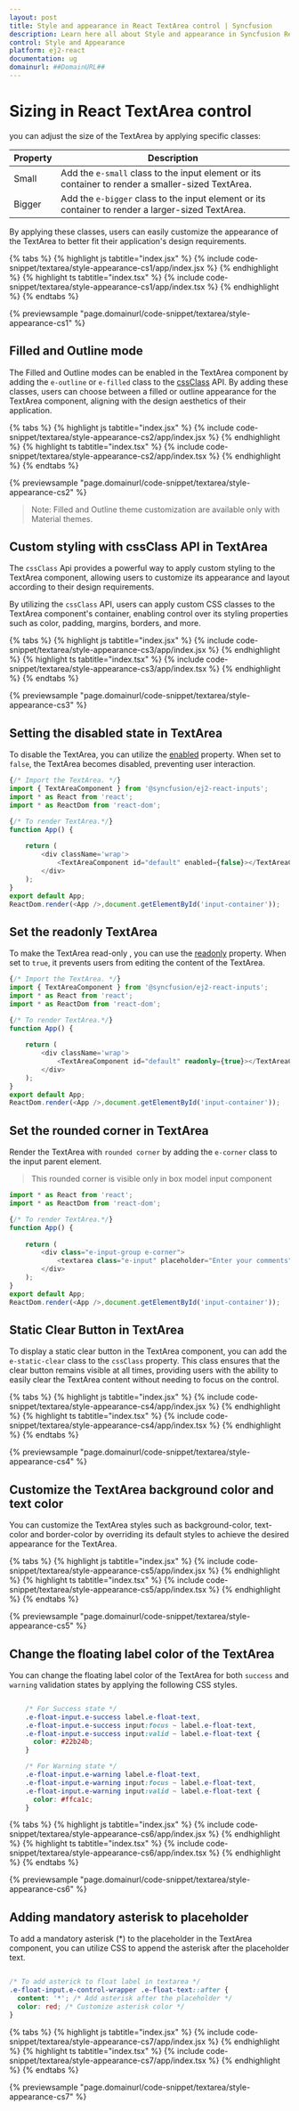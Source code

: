 ```yaml
---
layout: post
title: Style and appearance in React TextArea control | Syncfusion
description: Learn here all about Style and appearance in Syncfusion React TextArea control of Syncfusion Essential JS 2 and more.
control: Style and Appearance
platform: ej2-react
documentation: ug
domainurl: ##DomainURL##
---
```


# Sizing in React TextArea control

you can adjust the size of the TextArea by applying specific classes:

| Property  | Description |
| -- | -- |
| Small  | Add the `e-small` class to the input element or its container to render a smaller-sized TextArea. |
| Bigger | Add the `e-bigger` class to the input element or its container to render a larger-sized TextArea. |

By applying these classes, users can easily customize the appearance of the TextArea to better fit their application's design requirements.

{% tabs %}
{% highlight js tabtitle="index.jsx" %}
{% include code-snippet/textarea/style-appearance-cs1/app/index.jsx %}
{% endhighlight %}
{% highlight ts tabtitle="index.tsx" %}
{% include code-snippet/textarea/style-appearance-cs1/app/index.tsx %}
{% endhighlight %}
{% endtabs %}

{% previewsample "page.domainurl/code-snippet/textarea/style-appearance-cs1" %}

## Filled and Outline mode

The Filled and Outline modes can be enabled in the TextArea component by adding the `e-outline` or `e-filled` class to the [cssClass](https://ej2.syncfusion.com/react/documentation/api/textarea/#cssClass) API.
By adding these classes, users can choose between a filled or outline appearance for the TextArea component, aligning with the design aesthetics of their application.

{% tabs %}
{% highlight js tabtitle="index.jsx" %}
{% include code-snippet/textarea/style-appearance-cs2/app/index.jsx %}
{% endhighlight %}
{% highlight ts tabtitle="index.tsx" %}
{% include code-snippet/textarea/style-appearance-cs2/app/index.tsx %}
{% endhighlight %}
{% endtabs %}

{% previewsample "page.domainurl/code-snippet/textarea/style-appearance-cs2" %}

>Note: Filled and Outline theme customization are available only with Material themes.

## Custom styling with cssClass API in TextArea

The `cssClass` Api provides a powerful way to apply custom styling to the TextArea component, allowing users to customize its appearance and layout according to their design requirements.

By utilizing the `cssClass` API, users can apply custom CSS classes to the TextArea component's container, enabling control over its styling properties such as color, padding, margins, borders, and more.

{% tabs %}
{% highlight js tabtitle="index.jsx" %}
{% include code-snippet/textarea/style-appearance-cs3/app/index.jsx %}
{% endhighlight %}
{% highlight ts tabtitle="index.tsx" %}
{% include code-snippet/textarea/style-appearance-cs3/app/index.tsx %}
{% endhighlight %}
{% endtabs %}

{% previewsample "page.domainurl/code-snippet/textarea/style-appearance-cs3" %}

## Setting the disabled state in TextArea

To disable the TextArea, you can utilize the [enabled](https://ej2.syncfusion.com/react/documentation/api/textarea/#enabled) property. When set to `false`, the TextArea becomes disabled, preventing user interaction.

```ts
{/* Import the TextArea. */}
import { TextAreaComponent } from '@syncfusion/ej2-react-inputs';
import * as React from 'react';
import * as ReactDom from 'react-dom';

{/* To render TextArea.*/}
function App() {
  
    return (
        <div className='wrap'>
            <TextAreaComponent id="default" enabled={false}></TextAreaComponent>
        </div>
    );
}
export default App;
ReactDom.render(<App />,document.getElementById('input-container'));
```

## Set the readonly TextArea

To make the TextArea read-only , you can use the [readonly](https://ej2.syncfusion.com/react/documentation/api/textarea/#readonly) property. When set to `true`, it prevents users from editing the content of the TextArea.

```ts
{/* Import the TextArea. */}
import { TextAreaComponent } from '@syncfusion/ej2-react-inputs';
import * as React from 'react';
import * as ReactDom from 'react-dom';

{/* To render TextArea.*/}
function App() {
  
    return (
        <div className='wrap'>
            <TextAreaComponent id="default" readonly={true}></TextAreaComponent>
        </div>
    );
}
export default App;
ReactDom.render(<App />,document.getElementById('input-container'));
```

## Set the rounded corner in TextArea

Render the TextArea with `rounded corner` by adding the `e-corner` class to the input parent element.

>This rounded corner is visible only in box model input component

```ts
import * as React from 'react';
import * as ReactDom from 'react-dom';

{/* To render TextArea.*/}
function App() {
  
    return (
        <div class="e-input-group e-corner">
            <textarea class="e-input" placeholder="Enter your comments"></textarea>
        </div>
    );
}
export default App;
ReactDom.render(<App />,document.getElementById('input-container'));
```

## Static Clear Button in TextArea

To display a static clear button in the TextArea component, you can add the `e-static-clear` class to the `cssClass` property. This class ensures that the clear button remains visible at all times, providing users with the ability to easily clear the TextArea content without needing to focus on the control.

{% tabs %}
{% highlight js tabtitle="index.jsx" %}
{% include code-snippet/textarea/style-appearance-cs4/app/index.jsx %}
{% endhighlight %}
{% highlight ts tabtitle="index.tsx" %}
{% include code-snippet/textarea/style-appearance-cs4/app/index.tsx %}
{% endhighlight %}
{% endtabs %}

{% previewsample "page.domainurl/code-snippet/textarea/style-appearance-cs4" %}

## Customize the TextArea background color and text color

You can customize the TextArea styles such as background-color, text-color and border-color by overriding its default styles to achieve the desired appearance for the TextArea.

{% tabs %}
{% highlight js tabtitle="index.jsx" %}
{% include code-snippet/textarea/style-appearance-cs5/app/index.jsx %}
{% endhighlight %}
{% highlight ts tabtitle="index.tsx" %}
{% include code-snippet/textarea/style-appearance-cs5/app/index.tsx %}
{% endhighlight %}
{% endtabs %}

{% previewsample "page.domainurl/code-snippet/textarea/style-appearance-cs5" %}

## Change the floating label color of the TextArea

You can change the floating label color of the TextArea for both `success` and `warning` validation states by applying the following CSS styles.

```css

    /* For Success state */
    .e-float-input.e-success label.e-float-text,
    .e-float-input.e-success input:focus ~ label.e-float-text,
    .e-float-input.e-success input:valid ~ label.e-float-text {
      color: #22b24b;
    }

    /* For Warning state */
    .e-float-input.e-warning label.e-float-text,
    .e-float-input.e-warning input:focus ~ label.e-float-text,
    .e-float-input.e-warning input:valid ~ label.e-float-text {
      color: #ffca1c;
    }

```

{% tabs %}
{% highlight js tabtitle="index.jsx" %}
{% include code-snippet/textarea/style-appearance-cs6/app/index.jsx %}
{% endhighlight %}
{% highlight ts tabtitle="index.tsx" %}
{% include code-snippet/textarea/style-appearance-cs6/app/index.tsx %}
{% endhighlight %}
{% endtabs %}

{% previewsample "page.domainurl/code-snippet/textarea/style-appearance-cs6" %}

## Adding mandatory asterisk to placeholder

To add a mandatory asterisk (*) to the placeholder in the TextArea component, you can utilize CSS to append the asterisk after the placeholder text.

```css

/* To add asterick to float label in textarea */ 
.e-float-input.e-control-wrapper .e-float-text::after {
  content: '*'; /* Add asterisk after the placeholder */
  color: red; /* Customize asterisk color */
}

```

{% tabs %}
{% highlight js tabtitle="index.jsx" %}
{% include code-snippet/textarea/style-appearance-cs7/app/index.jsx %}
{% endhighlight %}
{% highlight ts tabtitle="index.tsx" %}
{% include code-snippet/textarea/style-appearance-cs7/app/index.tsx %}
{% endhighlight %}
{% endtabs %}

{% previewsample "page.domainurl/code-snippet/textarea/style-appearance-cs7" %}

